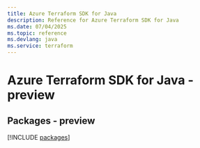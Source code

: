 ```yaml
---
title: Azure Terraform SDK for Java
description: Reference for Azure Terraform SDK for Java
ms.date: 07/04/2025
ms.topic: reference
ms.devlang: java
ms.service: terraform
---
```

# Azure Terraform SDK for Java - preview
## Packages - preview
[!INCLUDE [packages](terraform-index.md)]